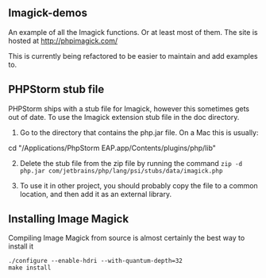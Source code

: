 
## Imagick-demos

An example of all the Imagick functions. Or at least most of them. The site is hosted at http://phpimagick.com/

This is currently being refactored to be easier to maintain and add examples to.
 

## PHPStorm stub file

PHPStorm ships with a stub file for Imagick, however this sometimes gets out of date. To use the Imagick extension stub file in the doc directory.

1. Go to the directory that contains the php.jar file. On a Mac this is usually:

cd "/Applications/PhpStorm EAP.app/Contents/plugins/php/lib"

2. Delete the stub file from the zip file by running the command `zip -d php.jar com/jetbrains/php/lang/psi/stubs/data/imagick.php`

3. To use it in other project, you should probably copy the file to a common location, and then add it as an external library.



## Installing Image Magick

Compiling Image Magick from source is almost certainly the best way to install it

    ./configure --enable-hdri --with-quantum-depth=32
    make install
